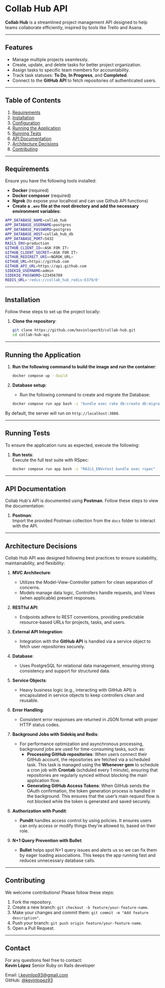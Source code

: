# Collab Hub API  

**Collab Hub** is a streamlined project management API designed to help teams collaborate efficiently, inspired by tools like Trello and Asana.  

---

## Features  
- Manage multiple projects seamlessly.  
- Create, update, and delete tasks for better project organization.  
- Assign tasks to specific team members for accountability.  
- Track task statuses: **To Do**, **In Progress**, and **Completed**.  
- Connect to the **GitHub API** to fetch repositories of authenticated users.  

---

## Table of Contents  
1. [Requirements](#requirements)  
2. [Installation](#installation)  
3. [Configuration](#configuration)  
4. [Running the Application](#running-the-application)  
5. [Running Tests](#running-tests)  
6. [API Documentation](#api-documentation)  
7. [Architecture Decisions](#architecture-decisions)  
8. [Contributing](#contributing)  

---

## Requirements  
Ensure you have the following tools installed:
- **Docker** (required)  
- **Docker composer** (required)
- **Ngrok** (to expose your localhost and can use Github API functions)
- **Create a `.env` file at the root directory and add the necessary environment variables:**
```bash
APP_DATABASE_NAME=collab_hub
APP_DATABASE_USERNAME=postgres
APP_DATABASE_PASSWORD=postgres
APP_DATABASE_HOST=collab_hub_db
APP_DATABASE_PORT=5432
RAILS_ENV=production
GITHUB_CLIENT_ID=<ASK FOR IT>
GITHUB_CLIENT_SECRET=<ASK FOR IT>
GITHUB_REDIRECT_URI=<NGROK_URL>
GITHUB_URL=https://github.com
GITHUB_API_URL=https://api.github.com
SIDEKIQ_USERNAME=admin
SIDEKIQ_PASSWORD=123456789
REDIS_URL='redis://collab_hub_redis:6379/0'
```

---

## Installation  

Follow these steps to set up the project locally:  

1. **Clone the repository**:  
   ```bash
   git clone https://github.com/kevinlopez93/collab-hub.git
   cd collab-hub-api
   ```
---

## Running the Application  

1. **Run the following command to build the image and run the container**:   
   ```bash
   docker compose up --build
   ```

2. **Database setup**:
   - Run the following command to create and migrate the Database:
   ```bash
   docker compose run app bash -c "bundle exec rake db:create db:migrate"
   ```

By default, the server will run on `http://localhost:3000`.  

---

## Running Tests  

To ensure the application runs as expected, execute the following:  
1. **Run tests**:  
   Execute the full test suite with RSpec:  
   ```bash
   docker compose run app bash -c "RAILS_ENV=test bundle exec rspec"
   ```

---

## API Documentation  

Collab Hub's API is documented using **Postman**. Follow these steps to view the documentation:  
1.  **Postman**:  
   Import the provided Postman collection from the `docs` folder to interact with the API.  

---

## Architecture Decisions  

Collab Hub API was designed following best practices to ensure scalability, maintainability, and flexibility:  

1. **MVC Architecture**:  
   - Utilizes the Model-View-Controller pattern for clean separation of concerns.  
   - Models manage data logic, Controllers handle requests, and Views (when applicable) present responses.  

2. **RESTful API**:  
   - Endpoints adhere to REST conventions, providing predictable resource-based URLs for projects, tasks, and users.  

3. **External API Integration**:  
   - Integration with the **GitHub API** is handled via a service object to fetch user repositories securely.  

4. **Database**:  
   - Uses PostgreSQL for relational data management, ensuring strong consistency and support for structured data.  

5. **Service Objects**:  
   - Heavy business logic (e.g., interacting with GitHub API) is encapsulated in service objects to keep controllers clean and reusable.  

6. **Error Handling**:  
   - Consistent error responses are returned in JSON format with proper HTTP status codes.

7. **Background Jobs with Sidekiq and Redis**:  
   - For performance optimization and asynchronous processing, background jobs are used for time-consuming tasks, such as:  
     - **Processing GitHub repositories**: When users connect their GitHub account, the repositories are fetched via a scheduled task. This task is managed using the **Whenever gem** to schedule a cron job with **Crontab** (schduled every 1 minute), ensuring that repositories are regularly synced without blocking the main application flow.  
     - **Generating GitHub Access Tokens**: When GitHub sends the OAuth confirmation, the token generation process is handled in the background. This ensures that the user’s main request flow is not blocked while the token is generated and saved securely. 

8. **Authorization with Pundit**:  
   - **Pundit** handles access control by using policies. It ensures users can only access or modify things they're allowed to, based on their role.

9. **N+1 Query Prevention with Bullet**:  
   - **Bullet** helps spot N+1 query issues and alerts us so we can fix them by eager loading associations. This keeps the app running fast and reduces unnecessary database calls.

---

## Contributing  

We welcome contributions! Please follow these steps:  
1. Fork the repository.  
2. Create a new branch: `git checkout -b feature/your-feature-name`.  
3. Make your changes and commit them: `git commit -m "Add feature description"`.  
4. Push your branch: `git push origin feature/your-feature-name`.  
5. Open a Pull Request.  

---

## Contact  

For any questions feel free to contact:  
**Kevin López**  Senior Ruby on Rails developer 

Email: i.kevinlop93@gmail.com  
GitHub: [@kevinlopez93](https://github.com/kevinlopez93)  
